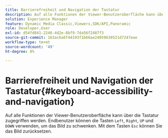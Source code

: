 ```yaml
---
title: Barrierefreiheit und Navigation der Tastatur
description: Auf alle Funktionen der Viewer-Benutzeroberfläche kann über die Tastatur zugegriffen werden.
solution: Experience Manager
feature: Dynamic Media Classic,Viewers,SDK/API,Panoramic
role: Developer,User
exl-id: d54fd841-2246-4d2e-8bf9-7da56f2487f3
source-git-commit: 163ac6a6f44193f1b66ae24059630521d7247eae
workflow-type: tm+mt
source-wordcount: '49'
ht-degree: 0%

---
```


# Barrierefreiheit und Navigation der Tastatur{#keyboard-accessibility-and-navigation}

Auf alle Funktionen der Viewer-Benutzeroberfläche kann über die Tastatur zugegriffen werden.
Endbenutzer können die Tasten `Left`, `Right`, `UP` und `DOWN` verwenden, um das Bild zu schwenken.
Mit dem Tasten `Esc` können Sie das Bild zurücksetzen.

